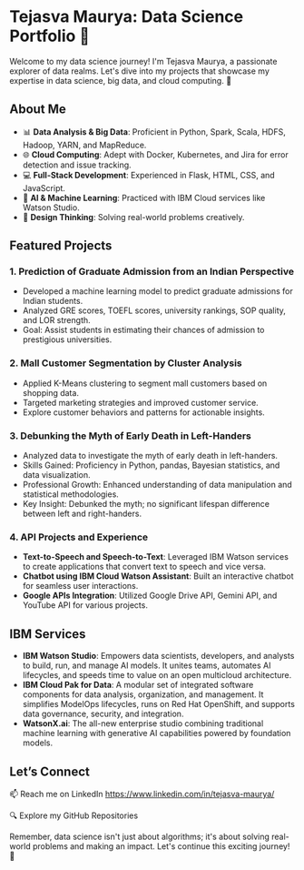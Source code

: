 # Tejasva Maurya: Data Science Portfolio 🚀

Welcome to my data science journey! I'm Tejasva Maurya, a passionate explorer of data realms. Let's dive into my projects that showcase my expertise in data science, big data, and cloud computing. 🌟

## About Me
- 📊 **Data Analysis & Big Data**: Proficient in Python, Spark, Scala, HDFS, Hadoop, YARN, and MapReduce.
- 🌐 **Cloud Computing**: Adept with Docker, Kubernetes, and Jira for error detection and issue tracking.
- 💻 **Full-Stack Development**: Experienced in Flask, HTML, CSS, and JavaScript.
- 🤖 **AI & Machine Learning**: Practiced with IBM Cloud services like Watson Studio.
- 🎨 **Design Thinking**: Solving real-world problems creatively.

## Featured Projects

### 1. **Prediction of Graduate Admission from an Indian Perspective**
   - Developed a machine learning model to predict graduate admissions for Indian students.
   - Analyzed GRE scores, TOEFL scores, university rankings, SOP quality, and LOR strength.
   - Goal: Assist students in estimating their chances of admission to prestigious universities.

### 2. **Mall Customer Segmentation by Cluster Analysis**
   - Applied K-Means clustering to segment mall customers based on shopping data.
   - Targeted marketing strategies and improved customer service.
   - Explore customer behaviors and patterns for actionable insights.

### 3. **Debunking the Myth of Early Death in Left-Handers**
   - Analyzed data to investigate the myth of early death in left-handers.
   - Skills Gained: Proficiency in Python, pandas, Bayesian statistics, and data visualization.
   - Professional Growth: Enhanced understanding of data manipulation and statistical methodologies.
   - Key Insight: Debunked the myth; no significant lifespan difference between left and right-handers.

### 4. **API Projects and Experience**
   - **Text-to-Speech and Speech-to-Text**: Leveraged IBM Watson services to create applications that convert text to speech and vice versa.
   - **Chatbot using IBM Cloud Watson Assistant**: Built an interactive chatbot for seamless user interactions.
   - **Google APIs Integration**: Utilized Google Drive API, Gemini API, and YouTube API for various projects.

## IBM Services
- **IBM Watson Studio**: Empowers data scientists, developers, and analysts to build, run, and manage AI models. It unites teams, automates AI lifecycles, and speeds time to value on an open multicloud architecture.
- **IBM Cloud Pak for Data**: A modular set of integrated software components for data analysis, organization, and management. It simplifies ModelOps lifecycles, runs on Red Hat OpenShift, and supports data governance, security, and integration.
- **WatsonX.ai**: The all-new enterprise studio combining traditional machine learning with generative AI capabilities powered by foundation models.

## Let’s Connect
📫 Reach me on LinkedIn https://www.linkedin.com/in/tejasva-maurya/

🔍 Explore my GitHub Repositories

Remember, data science isn't just about algorithms; it's about solving real-world problems and making an impact. Let's continue this exciting journey! 🚀
